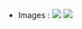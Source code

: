 <ul>
  <li>Images : 
   <img src="https://github.com/ifyyn/web-search-api/assets/77541419/c416d44a-f93e-47ce-9d87-819ca1f9a430">
  <img src="https://github.com/ifyyn/web-search-api/assets/77541419/136a8877-30d6-4e9f-9b65-98df11550fd3">
  </li>
</ul>

